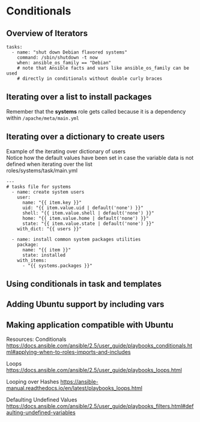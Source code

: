 # Conditionals

## Overview of Iterators
```
tasks:
  - name: "shut down Debian flavored systems"
    command: /sbin/shutdown -t now
    when: ansible_os_family == "Debian"
    # note that Ansible facts and vars like ansible_os_family can be used
    # directly in conditionals without double curly braces
```
## Iterating over a list to install packages

Remember that the **systems** role gets called because it is a dependency within `/apache/meta/main.yml`


## Iterating over a dictionary to create users
Example of the iterating over dictionary of users  
Notice how the default values have been set in case
the variable data is not defined when iterating over the list   
roles/systems/task/main.yml  
```
---
# tasks file for systems
  - name: create system users
    user:
      name: "{{ item.key }}"
      uid: "{{ item.value.uid | default('none') }}"
      shell: "{{ item.value.shell | default('none') }}"
      home: "{{ item.value.home | default('none') }}"
      state: "{{ item.value.state | default('none') }}"
    with_dict: "{{ users }}"

  - name: install common system packages utilities
    package:
      name: "{{ item }}"
      state: installed
    with_items:
      - "{{ systems.packages }}"
```



## Using conditionals in task and templates
## Adding Ubuntu support by including vars
## Making application compatible with Ubuntu

Resources:
Conditionals    
https://docs.ansible.com/ansible/2.5/user_guide/playbooks_conditionals.html#applying-when-to-roles-imports-and-includes  

Loops  
https://docs.ansible.com/ansible/2.5/user_guide/playbooks_loops.html

Looping over Hashes
https://ansible-manual.readthedocs.io/en/latest/playbooks_loops.html

Defaulting Undefined Values
https://docs.ansible.com/ansible/2.5/user_guide/playbooks_filters.html#defaulting-undefined-variables
